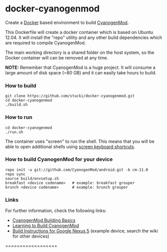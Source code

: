 docker-cyanogenmod
==================

Create a [Docker] based environment to build [CyanogenMod].

This Dockerfile will create a docker container which is based on Ubuntu 12.04.
It will install the "repo" utility and any other build dependencies which are required to compile CyanogenMod.

The main working directory is a shared folder on the host system, so the Docker container will can be removed at any time.

**NOTE:** Remember that CyanogenMod is a huge project. It will consume a large amount of disk space (~80 GB) and it can easily take hours to build.

### How to build

```
git clone https://github.com/stucki/docker-cyanogenmod.git
cd docker-cyanogenmod
./build.sh
```

### How to run

```
cd docker-cyanogenmod
./run.sh
```

The container uses "screen" to run the shell. This means that you will be able to open additional shells using [screen keyboard shortcuts][Screen_Shortcuts].

### How to build CyanogenMod for your device

```
repo init -u git://github.com/CyanogenMod/android.git -b cm-11.0
repo sync
source build/envsetup.sh
breakfast <device codename>   # example: breakfast grouper
brunch <device codename>      # example: brunch grouper
```

### Links

For further information, check the following links:

* [CyanogenMod Building Basics][Cyanogenmod_Building_Basics]
* [Learning to Build CyanogenMod][Learning_to_Build_CM]
* [Build Instructions for Google Nexus 5][CyanogenMod_Build_Nexus5] (example device, search the wiki for other devices)

==================

[Docker]:                      https://www.docker.io/
[CyanogenMod]:                 http://www.cyanogenmod.org/
[Screen_Shortcuts]:            http://www.pixelbeat.org/lkdb/screen.html
[CyanogenMod_Building_Basics]: http://wiki.cyanogenmod.org/w/Doc:_Building_Basics
[Learning_to_Build_CM]:        http://wiki.cyanogenmod.org/w/Development#Learning_To_Build_CM
[CyanogenMod_Build_Nexus5]:    http://wiki.cyanogenmod.org/w/Build_for_hammerhead

